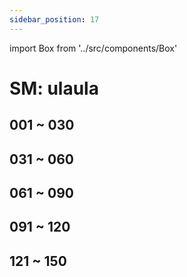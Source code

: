 ```yaml
---
sidebar_position: 17
---
```

import Box from '../src/components/Box'

# SM: ulaula

## 001 ~ 030
<Box dexid="sm_ulaula" index="0" title="001 ~ 030" />

## 031 ~ 060
<Box dexid="sm_ulaula" index="1" title="031 ~ 060" />

## 061 ~ 090
<Box dexid="sm_ulaula" index="2" title="061 ~ 090" />

## 091 ~ 120
<Box dexid="sm_ulaula" index="3" title="091 ~ 120" />

## 121 ~ 150
<Box dexid="sm_ulaula" index="4" title="121 ~ 150" />
